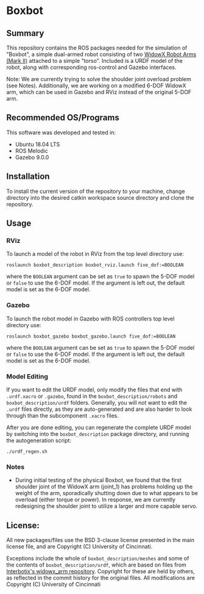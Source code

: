 # Boxbot

## Summary

This repository contains the ROS packages needed for the simulation of "Boxbot", a simple dual-armed robot consisting of two [WidowX Robot Arms (Mark II)](http://www.trossenrobotics.com/widowxrobotarm) attached to a simple "torso". Included is a URDF model of the robot, along with corresponding ros-control and Gazebo interfaces.

Note: We are currently trying to solve the shoulder joint overload problem (see Notes). Additionally, we are working on a modified 6-DOF WidowX arm, which can be used in Gazebo and RViz instead of the original 5-DOF arm.

## Recommended OS/Programs

This software was developed and tested in:
- Ubuntu 18.04 LTS
- ROS Melodic
- Gazebo 9.0.0

## Installation 

To install the current version of the repository to your machine, change directory into the desired catkin workspace source directory and clone the repository.

## Usage

### RViz

To launch a model of the robot in RViz from the top level directory use:

```
roslaunch boxbot_description boxbot_rviz.launch five_dof:=BOOLEAN
```

where the ```BOOLEAN``` argument can be set as ```true``` to spawn the 5-DOF model or ```false``` to use the 6-DOF model. If the argument is left out, the default model is set as the 6-DOF model.

### Gazebo

To launch the robot model in Gazebo with ROS controllers top level directory use:

```
roslaunch boxbot_gazebo boxbot_gazebo.launch five_dof:=BOOLEAN
```

where the ```BOOLEAN``` argument can be set as ```true``` to spawn the 5-DOF model or ```false``` to use the 6-DOF model. If the argument is left out, the default model is set as the 6-DOF model.

### Model Editing

If you want to edit the URDF model, only modify the files that end with ```.urdf.xacro``` or ```.gazebo```, found in the ```boxbot_description/robots``` and ```boxbot_description/urdf``` folders. Generally, you will not want to edit the ```.urdf``` files directly, as they are auto-generated and are also harder to look through than the subcomponent ```.xacro``` files.

After you are done editing, you can regenerate the complete URDF model by switching into the ```boxbot_description``` package directory, and running the autogeneration script:

```
./urdf_regen.sh
```

### Notes

- During initial testing of the physical Boxbot, we found that the first shoulder joint of the WidowX arm (joint_1) has problems holding up the weight of the arm, sporadically shutting down due to what appears to be overload (either torque or power). In response, we are currently redesigning the shoulder joint to utilize a larger and more capable servo.

## License:

All new packages/files use the BSD 3-clause license presented in the main license file, and are Copyright (C) University of Cincinnati.

Exceptions include the whole of `boxbot_description/meshes` and some of the contents of `boxbot_description/urdf`, which are based on files from [Interbotix's widowx_arm repository](https://github.com/Interbotix/widowx_arm). Copyright for these are held by others, as reflected in the commit history for the original files. All modifications are Copyright (C) University of Cincinnati
